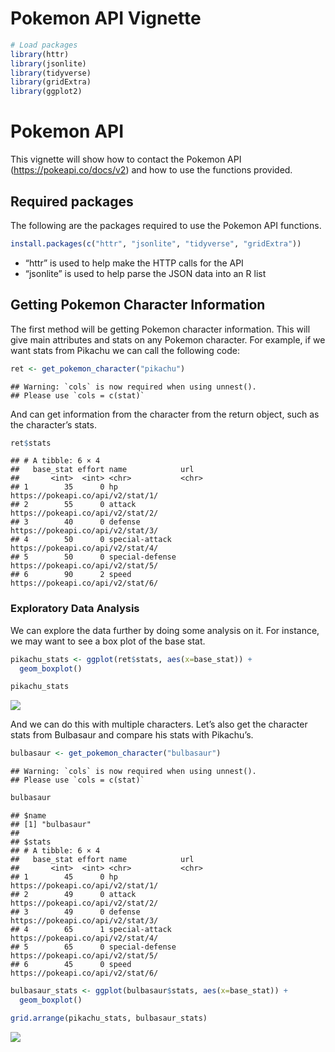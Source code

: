 Pokemon API Vignette
================

``` r
# Load packages
library(httr)
library(jsonlite)
library(tidyverse)
library(gridExtra)
library(ggplot2)
```

# Pokemon API

This vignette will show how to contact the Pokemon API
(<https://pokeapi.co/docs/v2>) and how to use the functions provided.

## Required packages

The following are the packages required to use the Pokemon API
functions.

``` r
install.packages(c("httr", "jsonlite", "tidyverse", "gridExtra"))
```

-   “httr” is used to help make the HTTP calls for the API
-   “jsonlite” is used to help parse the JSON data into an R list

## Getting Pokemon Character Information

The first method will be getting Pokemon character information. This
will give main attributes and stats on any Pokemon character. For
example, if we want stats from Pikachu we can call the following code:

``` r
ret <- get_pokemon_character("pikachu")
```

    ## Warning: `cols` is now required when using unnest().
    ## Please use `cols = c(stat)`

And can get information from the character from the return object, such
as the character’s stats.

``` r
ret$stats
```

    ## # A tibble: 6 × 4
    ##   base_stat effort name            url                              
    ##       <int>  <int> <chr>           <chr>                            
    ## 1        35      0 hp              https://pokeapi.co/api/v2/stat/1/
    ## 2        55      0 attack          https://pokeapi.co/api/v2/stat/2/
    ## 3        40      0 defense         https://pokeapi.co/api/v2/stat/3/
    ## 4        50      0 special-attack  https://pokeapi.co/api/v2/stat/4/
    ## 5        50      0 special-defense https://pokeapi.co/api/v2/stat/5/
    ## 6        90      2 speed           https://pokeapi.co/api/v2/stat/6/

### Exploratory Data Analysis

We can explore the data further by doing some analysis on it. For
instance, we may want to see a box plot of the base stat.

``` r
pikachu_stats <- ggplot(ret$stats, aes(x=base_stat)) +
  geom_boxplot()

pikachu_stats
```

![](/Users/jonathanwood/Documents/pokemonproject/README_files/figure-gfm/unnamed-chunk-10-1.png)<!-- -->

And we can do this with multiple characters. Let’s also get the
character stats from Bulbasaur and compare his stats with Pikachu’s.

``` r
bulbasaur <- get_pokemon_character("bulbasaur")
```

    ## Warning: `cols` is now required when using unnest().
    ## Please use `cols = c(stat)`

``` r
bulbasaur
```

    ## $name
    ## [1] "bulbasaur"
    ## 
    ## $stats
    ## # A tibble: 6 × 4
    ##   base_stat effort name            url                              
    ##       <int>  <int> <chr>           <chr>                            
    ## 1        45      0 hp              https://pokeapi.co/api/v2/stat/1/
    ## 2        49      0 attack          https://pokeapi.co/api/v2/stat/2/
    ## 3        49      0 defense         https://pokeapi.co/api/v2/stat/3/
    ## 4        65      1 special-attack  https://pokeapi.co/api/v2/stat/4/
    ## 5        65      0 special-defense https://pokeapi.co/api/v2/stat/5/
    ## 6        45      0 speed           https://pokeapi.co/api/v2/stat/6/

``` r
bulbasaur_stats <- ggplot(bulbasaur$stats, aes(x=base_stat)) +
  geom_boxplot()

grid.arrange(pikachu_stats, bulbasaur_stats)
```

![](/Users/jonathanwood/Documents/pokemonproject/README_files/figure-gfm/unnamed-chunk-12-1.png)<!-- -->
